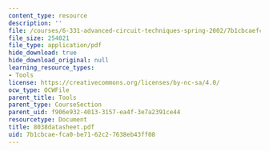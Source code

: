 ```yaml
---
content_type: resource
description: ''
file: /courses/6-331-advanced-circuit-techniques-spring-2002/7b1cbcaefca0be7162c27638eb43ff08_8038datasheet.pdf
file_size: 254021
file_type: application/pdf
hide_download: true
hide_download_original: null
learning_resource_types:
- Tools
license: https://creativecommons.org/licenses/by-nc-sa/4.0/
ocw_type: OCWFile
parent_title: Tools
parent_type: CourseSection
parent_uid: f906e932-4013-3157-ea4f-3e7a2391ce44
resourcetype: Document
title: 8038datasheet.pdf
uid: 7b1cbcae-fca0-be71-62c2-7638eb43ff08
---
```

